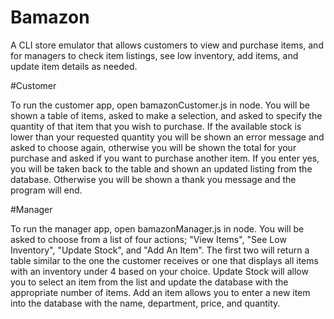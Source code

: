 # Bamazon

A CLI store emulator that allows customers to view and purchase items, and for managers to check item listings, see low inventory, add items, and update item details as needed.

#Customer

To run the customer app, open bamazonCustomer.js in node. You will be shown a table of items, asked to make a selection, and asked to specify the quantity of that item that you wish to purchase. If the available stock is lower than your requested quantity you will be shown an error message and asked to choose again, otherwise you will be shown the total for your purchase and asked if you want to purchase another item. If you enter yes, you will be taken back to the table and shown an updated listing from the database. Otherwise you will be shown a thank you message and the program will end.

#Manager

To run the manager app, open bamazonManager.js in node. You will be asked to choose from a list of four actions; "View Items", "See Low Inventory", "Update Stock", and "Add An Item". The first two will return a table similar to the one the customer receives or one that displays all items with an inventory under 4 based on your choice. Update Stock will allow you to select an item from the list and update the database with the appropriate number of items. Add an item allows you to enter a new item into the database with the name, department, price, and quantity. 